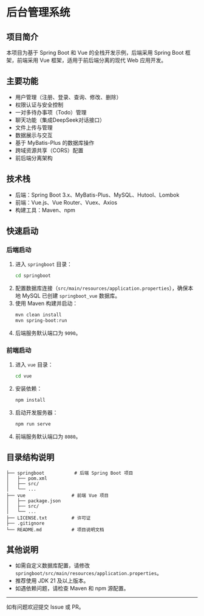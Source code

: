 # 后台管理系统

## 项目简介
本项目为基于 Spring Boot 和 Vue 的全栈开发示例，后端采用 Spring Boot 框架，前端采用 Vue 框架，适用于前后端分离的现代 Web 应用开发。

## 主要功能
- 用户管理（注册、登录、查询、修改、删除）
- 权限认证与安全控制
- 一对多待办事项（Todo）管理
- 聊天功能（集成DeepSeek对话接口）
- 文件上传与管理
- 数据展示与交互
- 基于 MyBatis-Plus 的数据库操作
- 跨域资源共享（CORS）配置
- 前后端分离架构

## 技术栈
- 后端：Spring Boot 3.x、MyBatis-Plus、MySQL、Hutool、Lombok
- 前端：Vue.js、Vue Router、Vuex、Axios
- 构建工具：Maven、npm

## 快速启动
### 后端启动
1. 进入 `springboot` 目录：
   ```bash
   cd springboot
   ```
2. 配置数据库连接（`src/main/resources/application.properties`），确保本地 MySQL 已创建 `springboot_vue` 数据库。
3. 使用 Maven 构建并启动：
   ```bash
   mvn clean install
   mvn spring-boot:run
   ```
4. 后端服务默认端口为 `9090`。

### 前端启动
1. 进入 `vue` 目录：
   ```bash
   cd vue
   ```
2. 安装依赖：
   ```bash
   npm install
   ```
3. 启动开发服务器：
   ```bash
   npm run serve
   ```
4. 前端服务默认端口为 `8080`。

## 目录结构说明
```
├── springboot           # 后端 Spring Boot 项目
│   ├── pom.xml
│   ├── src/
│   └── ...
├── vue                 # 前端 Vue 项目
│   ├── package.json
│   ├── src/
│   └── ...
├── LICENSE.txt         # 许可证
├── .gitignore
└── README.md           # 项目说明文档
```

## 其他说明
- 如需自定义数据库配置，请修改 `springboot/src/main/resources/application.properties`。
- 推荐使用 JDK 21 及以上版本。
- 如遇依赖问题，请检查 Maven 和 npm 源配置。

---
如有问题欢迎提交 Issue 或 PR。